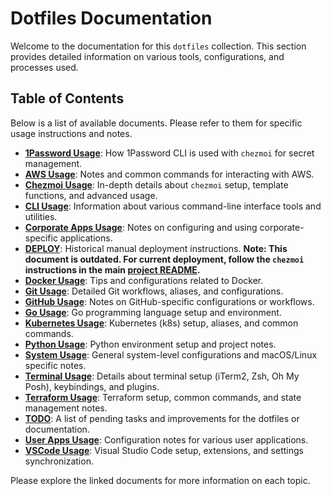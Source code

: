 # Dotfiles Documentation

Welcome to the documentation for this `dotfiles` collection. This section provides detailed information on various tools, configurations, and processes used.

## Table of Contents

Below is a list of available documents. Please refer to them for specific usage instructions and notes.

*   **[1Password Usage](./1password-usage.md)**: How 1Password CLI is used with `chezmoi` for secret management.
*   **[AWS Usage](./aws-usage.md)**: Notes and common commands for interacting with AWS.
*   **[Chezmoi Usage](./chezmoi-usage.md)**: In-depth details about `chezmoi` setup, template functions, and advanced usage.
*   **[CLI Usage](./cli-usage.md)**: Information about various command-line interface tools and utilities.
*   **[Corporate Apps Usage](./corporate-apps-usage.md)**: Notes on configuring and using corporate-specific applications.
*   **[DEPLOY](./DEPLOY.md)**: Historical manual deployment instructions. **Note: This document is outdated. For current deployment, follow the `chezmoi` instructions in the main [project README](../README.md).**
*   **[Docker Usage](./docker-usage.md)**: Tips and configurations related to Docker.
*   **[Git Usage](./git-usage.md)**: Detailed Git workflows, aliases, and configurations.
*   **[GitHub Usage](./github-usage.md)**: Notes on GitHub-specific configurations or workflows.
*   **[Go Usage](./go-usage.md)**: Go programming language setup and environment.
*   **[Kubernetes Usage](./kubernetes-usage.md)**: Kubernetes (k8s) setup, aliases, and common commands.
*   **[Python Usage](./python-usage.md)**: Python environment setup and project notes.
*   **[System Usage](./system-usage.md)**: General system-level configurations and macOS/Linux specific notes.
*   **[Terminal Usage](./terminal-usage.md)**: Details about terminal setup (iTerm2, Zsh, Oh My Posh), keybindings, and plugins.
*   **[Terraform Usage](./terraform-usage.md)**: Terraform setup, common commands, and state management notes.
*   **[TODO](./TODO.md)**: A list of pending tasks and improvements for the dotfiles or documentation.
*   **[User Apps Usage](./user-apps-usage.md)**: Configuration notes for various user applications.
*   **[VSCode Usage](./vscode-usage.md)**: Visual Studio Code setup, extensions, and settings synchronization.

Please explore the linked documents for more information on each topic.
